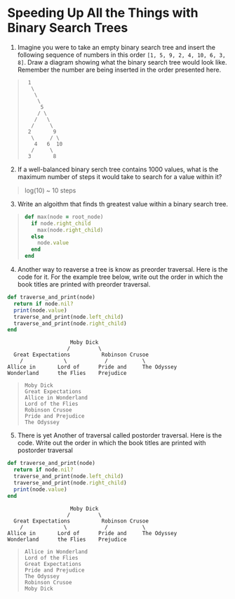 # Speeding Up All the Things with Binary Search Trees

1. Imagine you were to take an empty binary search tree and insert the following sequence of numbers in this order `[1, 5, 9, 2, 4, 10, 6, 3, 8]`. Draw a diagram showing what the binary search tree would look like. Remember the number are being inserted in the order presented here.
> ```
>  1
>   \ 
>    \
>     \
>      5
>     / \
>    /   \
>   /     \
>  2       9
>   \     / \
>    4   6  10
>   /     \
>  3       8
> ```

2. If a well-balanced binary serch tree contains 1000 values, what is the maximum number of steps it would take to search for a value within it?
> log(10) ~ 10 steps

3. Write an algoithm that finds th greatest value within a binary search tree.
> ``` ruby
> def max(node = root_node)
>   if node.right_child
>     max(node.right_child)
>   else
>     node.value
>   end
> end
> ```


4. Another way to reaverse a tree is know as preorder traversal. Here is the code for it. For the example tree below, write out the order in which the book titles are printed with preorder traversal.
``` ruby
def traverse_and_print(node)
  return if node.nil?
  print(node.value)
  traverse_and_print(node.left_child)
  traverse_and_print(node.right_child)
end
```
```
                    Moby Dick
                   /         \
  Great Expectations          Robinson Crusoe
    /             \            /           \
Allice in       Lord of      Pride and     The Odyssey
Wonderland      the Flies    Prejudice
```
> ```
> Moby Dick
> Great Expectations
> Allice in Wonderland
> Lord of the Flies
> Robinson Crusoe
> Pride and Prejudice
> The Odyssey
> ```


5. There is yet Another of traversal called postorder traversal. Here is the code. Write out the order in which the book titles are printed with postorder traversal
``` ruby
def traverse_and_print(node)
  return if node.nil?
  traverse_and_print(node.left_child)
  traverse_and_print(node.right_child)
  print(node.value)
end
```
```
                    Moby Dick
                   /         \
  Great Expectations          Robinson Crusoe
    /             \            /           \
Allice in       Lord of      Pride and     The Odyssey
Wonderland      the Flies    Prejudice
```
> ```
> Allice in Wonderland
> Lord of the Flies
> Great Expectations
> Pride and Prejudice
> The Odyssey
> Robinson Crusoe
> Moby Dick
> ```
